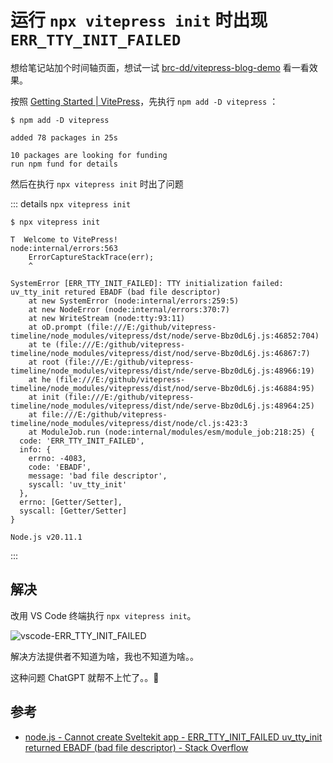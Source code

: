 # 运行 `npx vitepress init` 时出现 `ERR_TTY_INIT_FAILED`

想给笔记站加个时间轴页面，想试一试 [brc-dd/vitepress-blog-demo](https://github.com/brc-dd/vitepress-blog-demo/tree/main) 看一看效果。

按照 [Getting Started | VitePress](https://vitepress.dev/guide/getting-started)，先执行 `npm add -D vitepress` ：

```text
$ npm add -D vitepress

added 78 packages in 25s

10 packages are looking for funding
run npm fund for details
```

然后在执行 `npx vitepress init` 时出了问题

::: details `npx vitepress init`

```text
$ npx vitepress init

T  Welcome to VitePress!
node:internal/errors:563
    ErrorCaptureStackTrace(err);
    ^

SystemError [ERR_TTY_INIT_FAILED]: TTY initialization failed: uv_tty_init retured EBADF (bad file descriptor)
    at new SystemError (node:internal/errors:259:5)
    at new NodeError (node:internal/errors:370:7)
    at new WriteStream (node:tty:93:11)
    at oD.prompt (file:///E:/github/vitepress-timeline/node_modules/vitepress/dst/node/serve-Bbz0dL6j.js:46852:704)
    at te (file:///E:/github/vitepress-timeline/node_modules/vitepress/dist/nod/serve-Bbz0dL6j.js:46867:7)
    at root (file:///E:/github/vitepress-timeline/node_modules/vitepress/dist/nde/serve-Bbz0dL6j.js:48966:19)
    at he (file:///E:/github/vitepress-timeline/node_modules/vitepress/dist/nod/serve-Bbz0dL6j.js:46884:95)
    at init (file:///E:/github/vitepress-timeline/node_modules/vitepress/dist/nde/serve-Bbz0dL6j.js:48964:25)
    at file:///E:/github/vitepress-timeline/node_modules/vitepress/dist/node/cl.js:423:3
    at ModuleJob.run (node:internal/modules/esm/module_job:218:25) {
  code: 'ERR_TTY_INIT_FAILED',
  info: {
    errno: -4083,
    code: 'EBADF',
    message: 'bad file descriptor',
    syscall: 'uv_tty_init'
  },
  errno: [Getter/Setter],
  syscall: [Getter/Setter]
}

Node.js v20.11.1
```

:::

## 解决

改用 VS Code 终端执行 `npx vitepress init`。

![vscode-ERR_TTY_INIT_FAILED](https://cdn.tangjiayan.com/notes/vitepress/vscode-ERR_TTY_INIT_FAILED.png)

解决方法提供者不知道为啥，我也不知道为啥。。

这种问题 ChatGPT 就帮不上忙了。。🤣

## 参考

- [node.js - Cannot create Sveltekit app - ERR_TTY_INIT_FAILED uv_tty_init returned EBADF (bad file descriptor) - Stack Overflow](https://stackoverflow.com/questions/75750730/cannot-create-sveltekit-app-err-tty-init-failed-uv-tty-init-returned-ebadf-ba)

